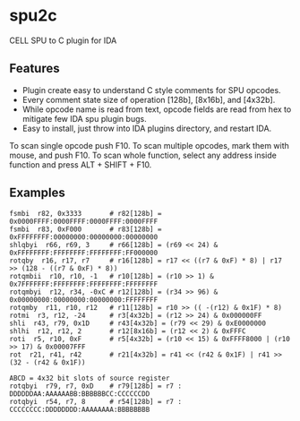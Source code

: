 # spu2c
CELL SPU to C plugin for IDA

Features
-------

- Plugin create easy to understand C style comments for SPU opcodes.
- Every comment state size of operation [128b], [8x16b], and [4x32b].
- While opcode name is read from text, opcode fields are read from hex to mitigate few IDA spu plugin bugs.
- Easy to install, just throw into IDA plugins directory, and restart IDA.

 To scan single opcode push F10.
 To scan multiple opcodes, mark them with mouse, and push F10.
 To scan whole function, select any address inside function and press ALT + SHIFT + F10.

Examples
--------

    fsmbi  r82, 0x3333       # r82[128b] = 0x0000FFFF:0000FFFF:0000FFFF:0000FFFF
    fsmbi  r83, 0xF000       # r83[128b] = 0xFFFFFFFF:00000000:00000000:00000000
    shlqbyi  r66, r69, 3     # r66[128b] = (r69 << 24) & 0xFFFFFFFF:FFFFFFFF:FFFFFFFF:FF000000
    rotqby  r16, r17, r7     # r16[128b] = r17 << ((r7 & 0xF) * 8) | r17 >> (128 - ((r7 & 0xF) * 8))
    rotqmbii  r10, r10, -1   # r10[128b] = (r10 >> 1) & 0x7FFFFFFF:FFFFFFFF:FFFFFFFF:FFFFFFFF
    rotqmbyi  r12, r34, -0xC # r12[128b] = (r34 >> 96) & 0x00000000:00000000:00000000:FFFFFFFF
    rotqmby  r11, r10, r12   # r11[128b] = r10 >> (( -(r12) & 0x1F) * 8)
    rotmi  r3, r12, -24      # r3[4x32b] = (r12 >> 24) & 0x000000FF
    shli  r43, r79, 0x1D     # r43[4x32b] = (r79 << 29) & 0xE0000000
    shlhi  r12, r12, 2       # r12[8x16b] = (r12 << 2) & 0xFFFC
    roti  r5, r10, 0xF       # r5[4x32b] = (r10 << 15) & 0xFFFF8000 | (r10 >> 17) & 0x00007FFF
    rot  r21, r41, r42       # r21[4x32b] = r41 << (r42 & 0x1F) | r41 >> (32 - (r42 & 0x1F))
    
    ABCD = 4x32 bit slots of source register
    rotqbyi  r79, r7, 0xD    # r79[128b] = r7 : DDDDDDAA:AAAAAABB:BBBBBBCC:CCCCCCDD
    rotqbyi  r54, r7, 8      # r54[128b] = r7 : CCCCCCCC:DDDDDDDD:AAAAAAAA:BBBBBBBB
